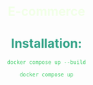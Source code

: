 
# <h1 style="text-align: center; color:#F1FFE7">E-commerce</h1>
# <h1 style="text-align: center; color:#32A287">Installation:</h1>
<p style="text-align: center"><code style="text-align: center; color:#44CF6C">docker compose up --build</code></p>
<p style="text-align: center"><code style="text-align: center; color:#44CF6C">docker compose up</code></p>
